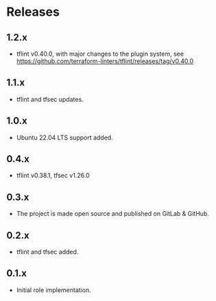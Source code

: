 # Releases

## 1.2.x

- tflint v0.40.0, with major changes to the plugin system, see https://github.com/terraform-linters/tflint/releases/tag/v0.40.0

## 1.1.x

- tflint and tfsec updates.

## 1.0.x

- Ubuntu 22.04 LTS support added.

## 0.4.x

- tflint v0.38.1, tfsec v1.26.0

## 0.3.x

- The project is made open source and published on GitLab & GitHub.

## 0.2.x

- tflint and tfsec added.

## 0.1.x

- Initial role implementation.

